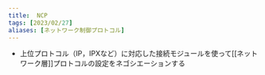 ```yaml
---
title:  NCP
tags: [2023/02/27]
aliases: [ネットワーク制御プロトコル]
---
```


- 上位プロトコル（IP，IPXなど）に対応した接続モジュールを使って[[ネットワーク層]]プロトコルの設定をネゴシエーションする